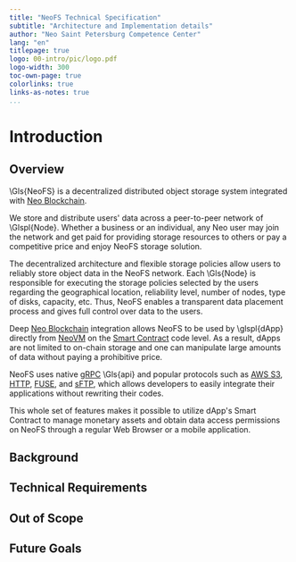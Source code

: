 ```yaml
---
title: "NeoFS Technical Specification"
subtitle: "Architecture and Implementation details"
author: "Neo Saint Petersburg Competence Center"
lang: "en"
titlepage: true
logo: 00-intro/pic/logo.pdf
logo-width: 300
toc-own-page: true
colorlinks: true
links-as-notes: true
...
```


# Introduction

## Overview

\Gls{NeoFS} is a decentralized distributed object storage system integrated with [Neo Blockchain](https://neo.org).

We store and distribute users' data across a peer-to-peer network of \Glspl{Node}. Whether a business or an individual, any Neo user may join the network and
get paid for providing storage resources to others or pay a competitive price and enjoy NeoFS storage solution.

The decentralized architecture and flexible storage
policies allow users to reliably store object data in the NeoFS network. Each
\Gls{Node} is responsible for executing the storage policies selected by the users
regarding the geographical location, reliability level, number of nodes, type of
disks, capacity, etc. Thus, NeoFS enables a transparent
data placement process and gives full control over data to the users.

Deep [Neo Blockchain](https://neo.org) integration allows NeoFS to be used by
\glspl{dApp} directly from
[NeoVM](https://docs.neo.org/docs/en-us/basic/technology/neovm.html) on the
[Smart
Contract](https://docs.neo.org/docs/en-us/basic/technology/neocontract.html)
code level. As a result, dApps are not limited to on-chain storage and one can
manipulate large amounts of data without paying a prohibitive price.

NeoFS uses native [gRPC](https://grpc.io) \Gls{api} and popular protocols
such as [AWS S3](https://docs.aws.amazon.com/AmazonS3/latest/API/Welcome.html),
[HTTP](https://wikipedia.org/wiki/Hypertext_Transfer_Protocol),
[FUSE](https://wikipedia.org/wiki/Filesystem_in_Userspace), and
[sFTP](https://en.wikipedia.org/wiki/SSH_File_Transfer_Protocol), which allows
developers to easily integrate their applications without rewriting their codes.

This whole set of features makes it possible to utilize dApp's Smart
Contract to manage monetary assets and obtain data access permissions on NeoFS through a regular Web Browser or a mobile application.

## Background

## Technical Requirements

## Out of Scope

## Future Goals
